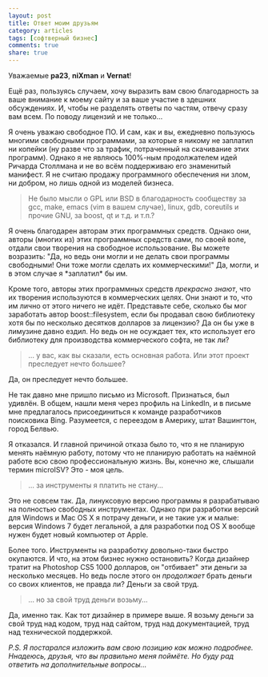 ```yaml
---
layout: post
title: Ответ моим друзьям
category: articles
tags: [софтверный бизнес]
comments: true
share: true
---
```

Уважаемые **pa23**, **niXman** и **Vernat**!

Ещё раз, пользуясь случаем, хочу выразить вам свою благодарность за ваше внимание к моему сайту и за ваше участие в здешних обсуждениях. И, чтобы не разделять ответы по частям, отвечу сразу вам всем. По поводу лицензий и не только...

Я очень уважаю свободное ПО. И сам, как и вы, ежедневно пользуюсь многими свободными программами, за которые я никому не заплатил ни копейки (ну разве что за трафик, потраченный на скачивание этих программ). Однако я не являюсь 100%-ным продолжателем идей Ричарда Столлмана и не во всём поддерживаю его знаменитый манифест. Я не считаю продажу программного обеспечения ни злом, ни добром, но лишь одной из моделей бизнеса.

<blockquote>Не было мысли о GPL или BSD в благодарность сообществу за gcc, make, emacs (vim в вашем случае), linux, gdb, coreutils и прочие GNU, за boost, qt и т.д. и т.п.?</blockquote>
Я очень благодарен авторам этих программных средств. Однако они, авторы (многих из) этих программных средств сами, по своей воле, отдали свои творения на свободное использование. Вы можете возразить: "Да, но ведь они могли и не делать свои программы свободными! Они тоже могли сделать их коммерческими!" Да, могли, и в этом случае я *заплатил* бы им.

Кроме того, авторы этих программных средств *прекрасно знают*, что их творения используются в коммерческих целях. Они знают и то, что им лично от этого ничего не идёт. Представьте себе, сколько бы мог заработать автор boost::filesystem, если бы продавал свою библиотеку хотя бы по несколько десятков долларов за лицензию? Да он бы уже в лимузине давно ездил. Но ведь он не осуждает тех, кто использует его библиотеку для производства коммерческого софта, не так ли?

<blockquote>... у вас, как вы сказали, есть основная работа. Или этот проект преследует нечто большее?</blockquote>
Да, он преследует нечто большее.

Не так давно мне пришло письмо из Microsoft. Признаться, был удивлён. В общем, нашли меня через профиль на LinkedIn, и в письме мне предлагалось присоединиться к команде разработчиков поисковика Bing. Разумеется, с переездом в Америку, штат Вашингтон, город Белвью.

Я отказался. И главной причиной отказа было то, что я не планирую менять наёмную работу, потому что не планирую работать на наёмной работе всю свою профессиональную жизнь. Вы, конечно же, слышали термин microISV? Это - моя цель.

<blockquote>... за инструменты я платить не стану...</blockquote>
Это не совсем так. Да, линуксовую версию программы я разрабатываю на полностью свободных инструментах. Однако при разработки версий для Windows и Mac OS X я потрачу деньги, и не такие уж и малые: версия Windows 7 будет легальной, а для разработки под OS X вообще нужен будет новый компьютер от Apple.

Более того. Инструменты на разработку довольно-таки быстро окупаются. И что, на этом бизнес нужно остановить? Когда дизайнер тратит на Photoshop CS5 1000 долларов, он "отбивает" эти деньги за несколько месяцев. Но ведь после этого он *продолжает* брать деньги со своих клиентов, не правда ли? Деньги за свой труд. 

<blockquote>... но за свой труд деньги возьму...</blockquote>
Да, именно так. Как тот дизайнер в примере выше. Я возьму деньги за свой труд над кодом, труд над сайтом, труд над документацией, труд над технической поддержкой.

*P.S. Я постарался изложить вам свою позицию как можно подробнее. Ннадеюсь, друзья, что вы правильно меня поймёте. Но буду рад ответить на дополнительные вопросы...*
